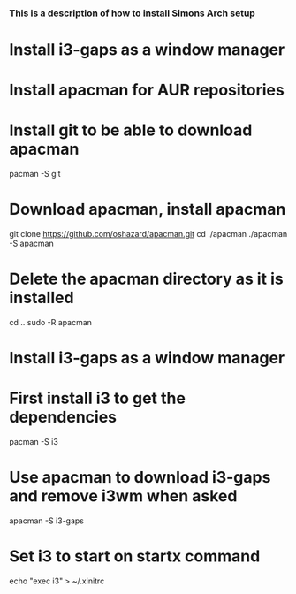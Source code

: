 ### This is a description of how to install Simons Arch setup ###
# Install i3-gaps as a window manager #

# Install apacman for AUR repositories #

# Install git to be able to download apacman
pacman -S git

# Download apacman, install apacman
git clone https://github.com/oshazard/apacman.git
cd ./apacman
./apacman -S apacman

# Delete the apacman directory as it is installed
cd ..
sudo -R apacman

# Install i3-gaps as a window manager #

# First install i3 to get the dependencies
pacman -S i3

# Use apacman to download i3-gaps and remove i3wm when asked
apacman -S i3-gaps

# Set i3 to start on startx command
echo "exec i3" > ~/.xinitrc
